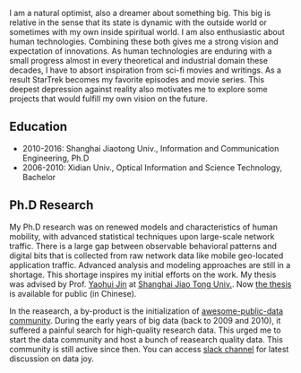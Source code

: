 I am a natural optimist, also a dreamer about something big. This big is
relative in the sense that its state is dynamic with the outside world or
sometimes with my own inside spiritual world. I am also enthusiastic about human
technologies. Combining these both gives me a strong vision and expectation of
innovations. As human technologies are enduring with a small progress almost in
every theoretical and industrial domain these decades, I have to absort
inspiration from sci-fi movies and writings. As a result StarTrek becomes my
favorite episodes and movie series. This deepest depression against reality also
motivates me to explore some projects that would fulfill my own vision on the
future.

## Education

*   2010-2016: Shanghai Jiaotong Univ., Information and Communication
    Engineering, Ph.D
*   2006-2010: Xidian Univ., Optical Information and Science Technology,
    Bachelor

## Ph.D Research

My Ph.D research was on renewed models and characteristics of human mobility,
with advanced statistical techniques upon large-scale network traffic. There is
a large gap between observable behavioral patterns and digital bits that is
collected from raw network data like mobile geo-located application traffic.
Advanced analysis and modeling approaches are still in a shortage. This shortage
inspires my initial efforts on the work. My thesis was advised by Prof. [Yaohui
Jin](http://front.sjtu.edu.cn/~jinyh/) at [Shanghai Jiao Tong
Univ.](http://en.sjtu.edu.cn/). Now [the
thesis](https://github.com/caesar0301/phd-dissertation) is available for public
(in Chinese).

In the reasearch, a by-product is the initialization of [awesome-public-data
community](https://github.com/awesomedata). During the early years of big data
(back to 2009 and 2010), it suffered a painful search for high-quality research
data. This urged me to start the data community and host a bunch of reasearch
quality data. This community is still active since then. You can access [slack
channel](https://awesomedataworld.slack.com/) for latest discussion on data joy.
